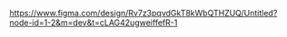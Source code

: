 https://www.figma.com/design/Rv7z3pqvdGkT8kWbQTHZUQ/Untitled?node-id=1-2&m=dev&t=cLAG42ugweiffefR-1
